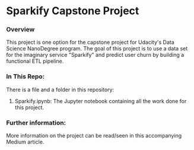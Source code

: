 # Sparkify Capstone Project

### Overview
This project is one option for the capstone project for Udacity's Data Science NanoDegree program.
The goal of this project is to use a data set for the imaginary service "Sparkify" and predict
user churn by building a functional ETL pipeline.

### In This Repo:
There is a file and a folder in this repository:
1. Sparkify.ipynb: The Jupyter notebook containing all the work done for this project.

### Further information:
More information on the project can be read/seen in this accompanying Medium article.